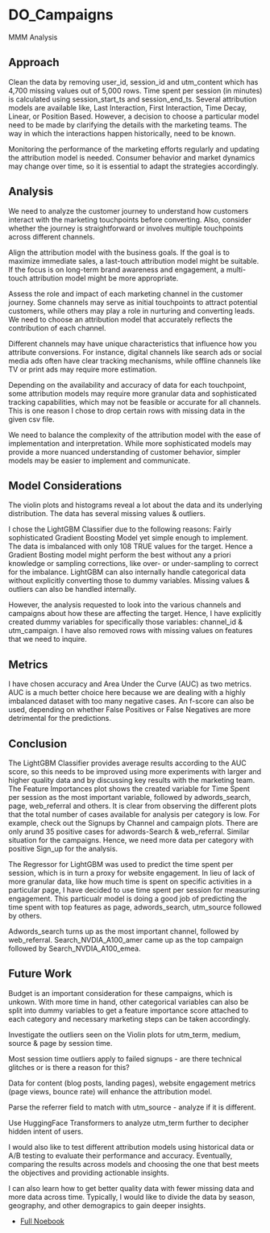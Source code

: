 # DO_Campaigns
MMM Analysis

## Approach

Clean the data by removing user_id, session_id and utm_content which has 4,700 missing values out of 5,000 rows. Time spent per session (in minutes) is calculated using session_start_ts and session_end_ts. Several attribution models are available like, Last Interaction, First Interaction, Time Decay, Linear, or Position Based. However, a decision to choose a particular model need to be made by clarifying the details with the marketing teams. The way in which the interactions happen historically, need to be known. 

Monitoring the performance of the marketing efforts regularly and updating the attribution model is needed. Consumer behavior and market dynamics may change over time, so it is essential to adapt the strategies accordingly.

## Analysis

We need to analyze the customer journey to understand how customers interact with the marketing touchpoints before converting. Also, consider whether the journey is straightforward or involves multiple touchpoints across different channels.

Align the attribution model with the business goals. If the goal is to maximize immediate sales, a last-touch attribution model might be suitable. If the focus is on long-term brand awareness and engagement, a multi-touch attribution model might be more appropriate.

Assess the role and impact of each marketing channel in the customer journey. Some channels may serve as initial touchpoints to attract potential customers, while others may play a role in nurturing and converting leads. We need to choose an attribution model that accurately reflects the contribution of each channel. 

Different channels may have unique characteristics that influence how you attribute conversions. For instance, digital channels like search ads or social media ads often have clear tracking mechanisms, while offline channels like TV or print ads may require more estimation.

Depending on the availability and accuracy of data for each touchpoint, some attribution models may require more granular data and sophisticated tracking capabilities, which may not be feasible or accurate for all channels. This is one reason I chose to drop certain rows with missing data in the given csv file. 

We need to balance the complexity of the attribution model with the ease of implementation and interpretation. While more sophisticated models may provide a more nuanced understanding of customer behavior, simpler models may be easier to implement and communicate. 

## Model Considerations

The violin plots and histograms reveal a lot about the data and its underlying distribution. The data has several missing values & outliers. 

I chose the LightGBM Classifier due to the following reasons:
Fairly sophisticated Gradient Boosting Model yet simple enough to implement. The data is imbalanced with only 108 TRUE values for the target. Hence a Gradient Bosting model might perform the best without any a priori knowledge or sampling corrections, like over- or under-sampling to correct for the imbalance. LightGBM can also internally handle categorical data without explicitly converting those to dummy variables. Missing values & outliers can also be handled internally. 

However, the analysis requested to look into the various channels and campaigns about how these are affecting the target. Hence, I have explicitly created dummy variables for specifically those variables: channel_id & utm_campaign. I have also removed rows with missing values on features that we need to inquire.

## Metrics

I have chosen accuracy and Area Under the Curve (AUC) as two metrics. AUC is a much better choice here because we are dealing with a highly imbalanced dataset with too many negative cases. An f-score can also be used, depending on whether False Positives or False Negatives are more detrimental for the predictions.

## Conclusion

The LightGBM Classifier provides average results according to the AUC score, so this needs to be improved using more experiments with larger and higher quality data and by discussing key results with the marketing team. The Feature Importances plot shows the created variable for Time Spent per session as the most important variable, followed by adwords_search, page, web_referral and others. It is clear from observing the different plots that the total number of cases available for analysis per category is low. For example, check out the Signups by Channel and campaign plots. There are only arund 35 positive cases for adwords-Search & web_referral. Similar situation for the campaigns. 
Hence, we need more data per category with positive Sign_up for the analysis. 

The Regressor for LightGBM was used to predict the time spent per session, which is in turn a proxy for website engagement. In lieu of lack of more granular data, like how much time is spent on specific activities in a particular page, I have decided to use time spent per session for measuring engagement. This particualr model is doing a good job of predicting the time spent with top features as page, adwords_search, utm_source followed by others. 

Adwords_search turns up as the most important channel, followed by web_referral. 
Search_NVDIA_A100_amer came up as the top campaign followed by Search_NVDIA_A100_emea.

## Future Work
Budget is an important consideration for these campaigns, which is unkown. With more time in hand, other categorical variables can also be split into dummy variables to get a feature importance score attached to each category and necessary marketing steps can be taken accordingly. 

Investigate the outliers seen on the Violin plots for utm_term, medium, source & page by session time.

Most session time outliers apply to failed signups - are there technical glitches or is there a reason for this?

Data for content (blog posts, landing pages), website engagement metrics (page views, bounce rate) will enhance the attribution model. 

Parse the referrer field to match with utm_source - analyze if it is different.

Use HuggingFace Transformers to analyze utm_term further to decipher hidden intent of users.

I would also like to test different attribution models using historical data or A/B testing to evaluate their performance and accuracy. Eventually, comparing the results across models and choosing the one that best meets the objectives and providing actionable insights.

I can also learn how to get better quality data with fewer missing data and more data across time. Typically, I would like to divide the data by season, geography, and other demograpics to gain deeper insights. 


* [Full Noebook](https://github.com/agniji/DO_Campaigns/blob/main/AttribModel.ipynb)

